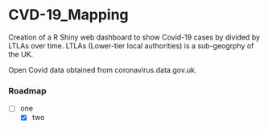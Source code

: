 # CVD-19_Mapping

Creation of a R Shiny web dashboard to show Covid-19 cases by divided by LTLAs over time. LTLAs (Lower-tier local authorities) is a sub-geogrphy of the UK.

Open Covid data obtained from coronavirus.data.gov.uk.

### Roadmap

- [ ] one
  - [x] two 
